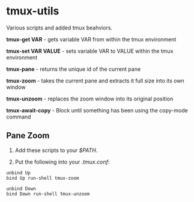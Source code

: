 tmux-utils
==========

Various scripts and added tmux beahviors.

**tmux-get VAR** - gets variable VAR from within the tmux environment

**tmux-set VAR VALUE** - sets variable VAR to VALUE within the tmux environment

**tmux-pane** - returns the unique id of the current pane

**tmux-zoom** - takes the current pane and extracts it full size into its own
window

**tmux-unzoom** - replaces the zoom window into its original position

**tmux-await-copy** - Block until something has been using the copy-mode command


Pane Zoom
---------

1. Add these scripts to your *$PATH*.

2. Put the following into your *.tmux.conf*:

```
unbind Up
bind Up run-shell tmux-zoom

unbind Down
bind Down run-shell tmux-unzoom
```
